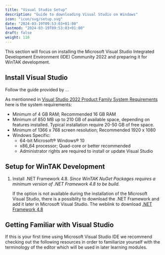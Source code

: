 ```yaml
---
title: "Visual Studio Setup"
description: "Guide to downloading Visual Studio on Windows"
icon: "icon/svg/setup.svg"
date: "2024-03-19T09:53:03+01:00"
lastmod: "2024-03-19T09:53:03+01:00"
draft: false
weight: 110
---
```


This section will focus on installing the Microsoft Visual Studio Integrated Development Environment (IDE) Community 2022 and preparing it for WinTAK development.

## Install Visual Studio

Follow the guide provided by ...

As mentionned in [Visual Studio 2022 Product Family System Requirements](https://learn.microsoft.com/en-us/visualstudio/releases/2022/system-requirements) here is the system requirements:
- Minimum of 4 GB RAM; Recommended 16 GB RAM
- Minimum of 850 MB up to 210 GB of available space, depending on features installed. Typical installation require 20-50 GB of free space.
- Minimum of 1366 x 768 screen resolution; Recommended 1920 x 1080
- Windows Specific:
    - 64-bit Microsoft® Windows® 10
    - x86_64 processor; Quad-core or better recommended
    - Administrator rights are required to install or update Visual Studio

## Setup for WinTAK Development

1. Install .NET Framework 4.8. *Since WinTAK NuGet Packages requires a minimum version of .NET Framework 4.8 to be build.*

    If the option is not available during the installation of the Microsoft Visual Studio, there is a possiblity to download the .NET Framework and add it later in Microsoft Visual Studio.
    The weblink to download [.NET Framework 4.8](https://dotnet.microsoft.com/en-us/download/dotnet-framework/net48)

## Getting Familiar with Visual Studio

If this is your first time using Microsoft Visual Studio IDE we recommend checking out the following resources in order to familiarize yourself with the terminology of the editor which will be used in later learning modules.